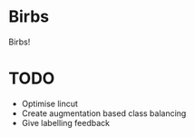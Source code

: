 # Birbs
Birbs!

# TODO
 - Optimise lincut
 - Create augmentation based class balancing
 - Give labelling feedback
